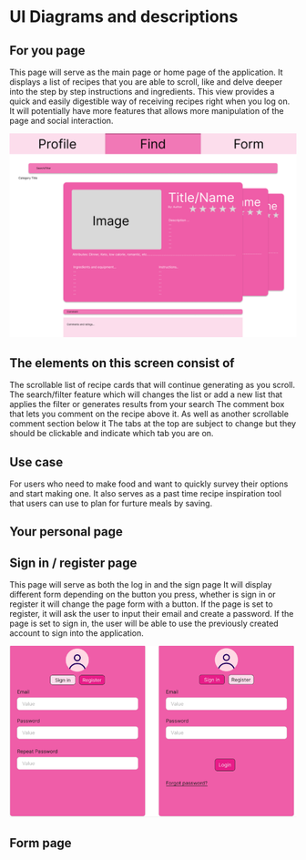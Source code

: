 # UI Diagrams and descriptions

## For you page

This page will serve as the main page or home page of the application.
It displays a list of recipes that you are able to scroll, like and delve deeper into the step by step instructions and ingredients. This view provides a quick and easily digestible way of receiving recipes right when you log on. It will potentially have more features that allows more manipulation of the page and social interaction.

![Main Page UI diagram](main_page.png)

## The elements on this screen consist of

The scrollable list of recipe cards that will continue generating as you scroll.
The search/filter feature which will changes the list or add a new list that applies the filter or generates results from your search
The comment box that lets you comment on the recipe above it. As well as another scrollable comment section below it
The tabs at the top are subject to change but they should be clickable and indicate which tab you are on.

## Use case

For users who need to make food and want to quickly survey their options and start making one. It also serves as a past time recipe inspiration tool that users can use to plan for furture meals by saving.

## Your personal page

## Sign in / register page

This page will serve as both the log in and the sign page
It will display different form depending on the button you press, whether is sign in or register it will change the page form with a button. If the page is set to register, it will ask the user to input their email and create a password. If the page is set to sign in, the user will be able to use the previously created account to sign into the application.

![Sign in / Register diagram](Login.png)

## Form page
